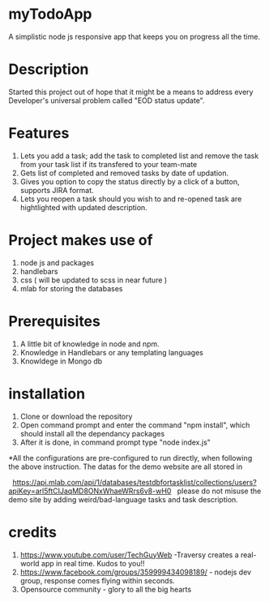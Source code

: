 # myTodoApp
A simplistic node js responsive app that keeps you on progress all the time.  

# Description
Started this project out of hope that it might be a means to address every Developer's universal problem called "EOD status update".

# Features
  1) Lets you add a task; add the task to completed list and remove the task from your task list if its transfered to your team-mate
  2) Gets list of completed and removed tasks by date of updation.
  3) Gives you option to copy the status directly by a click of a button, supports JIRA format.
  4) Lets you reopen a task should you wish to and re-opened task are hightlighted with updated description.

# Project makes use of
  1) node js and packages
  2) handlebars
  3) css ( will be updated to scss in near future )
  4) mlab for storing the databases

# Prerequisites
  1) A little bit of knowledge in node and npm.
  2) Knowledge in Handlebars or any templating languages
  3) Knowldege in Mongo db

# installation
  1) Clone or download the repository 
  2) Open command prompt and enter the command "npm install", which should install all the dependancy packages
  3) After it is done, in command prompt type "node index.js"

   *All the configurations are pre-configured to run directly, when following the above instruction. The datas for the demo website are all stored in 
   
   https://api.mlab.com/api/1/databases/testdbfortasklist/collections/users?apiKey=arl5ftCIJaqMD8ONxWhaeWRrs6v8-wH0
  
  please do not misuse the demo site by adding weird/bad-language tasks and task description.
  
# credits
  1) https://www.youtube.com/user/TechGuyWeb -Traversy creates a real-world app in real time. Kudos to you!!
  2) https://www.facebook.com/groups/359999434098189/ - nodejs dev group, response comes flying within seconds.
  2) Opensource community - glory to all the big hearts
  
